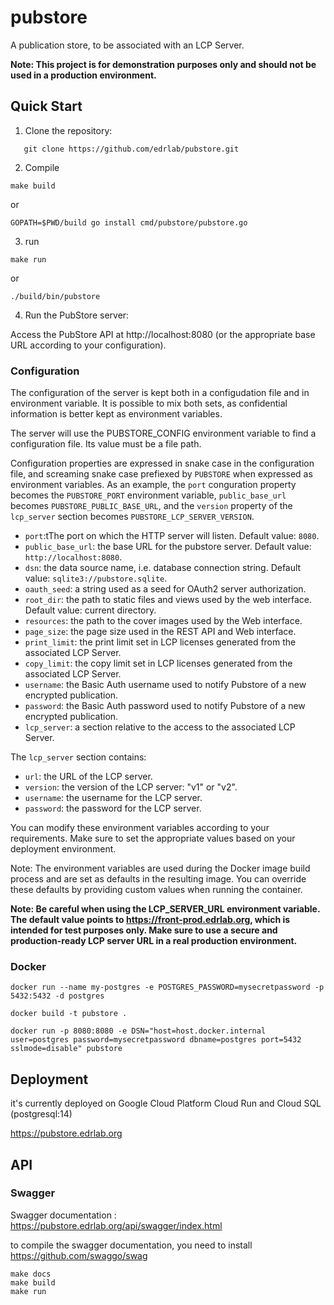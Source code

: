 # pubstore
A publication store, to be associated with an LCP Server.

**Note: This project is for demonstration purposes only and should not be used in a production environment.**

## Quick Start

1. Clone the repository:

```shell
   git clone https://github.com/edrlab/pubstore.git
```

2. Compile
```shell
make build
```

or 

```shell
GOPATH=$PWD/build go install cmd/pubstore/pubstore.go
```

3. run

```shell
make run
```

or 

```shell
./build/bin/pubstore
```

4. Run the PubStore server:

Access the PubStore API at http://localhost:8080 (or the appropriate base URL according to your configuration).


### Configuration

The configuration of the server is kept both in a configudation file and in environment variable. 
It is possible to mix both sets, as confidential information is better kept as environment variables. 

The server will use the PUBSTORE_CONFIG environment variable to find a configuration file. Its value must be a file path. 

Configuration properties are expressed in snake case in the configuration file, and screaming snake case prefiexed by `PUBSTORE` when expressed as environment variables. 
As an example, the `port` conguration property becomes the `PUBSTORE_PORT` environment variable, `public_base_url` becomes `PUBSTORE_PUBLIC_BASE_URL`, 
and the `version` property of the `lcp_server` section becomes `PUBSTORE_LCP_SERVER_VERSION`.

- `port`:tThe port on which the HTTP server will listen. Default value: `8080`.
- `public_base_url`: the base URL for the pubstore server. Default value: `http://localhost:8080`.
- `dsn`: the data source name, i.e. database connection string. Default value: `sqlite3://pubstore.sqlite`.
- `oauth_seed`: a string used as a seed for OAuth2 server authorization. 
- `root_dir`: the path to static files and views used by the web interface. Default value: current directory.
- `resources`: the path to the cover images used by the Web interface.
- `page_size`: the page size used  in the REST API and Web interface.
- `print_limit`: the print limit set in LCP licenses generated from the associated LCP Server. 
- `copy_limit`: the copy limit set in LCP licenses generated from the associated LCP Server. 
- `username`: the Basic Auth username used to notify Pubstore of a new encrypted publication.
- `password`: the Basic Auth password used to notify Pubstore of a new encrypted publication.
- `lcp_server`: a section relative to the access to the associated LCP Server. 

The `lcp_server` section contains:
- `url`: the URL of the LCP server.
- `version`: the version of the LCP server: "v1" or "v2".
- `username`: the username for the LCP server.
- `password`: the password for the LCP server.


You can modify these environment variables according to your requirements. Make sure to set the appropriate values based on your deployment environment.

Note: The environment variables are used during the Docker image build process and are set as defaults in the resulting image. You can override these defaults by providing custom values when running the container.

**Note: Be careful when using the LCP_SERVER_URL environment variable. The default value points to https://front-prod.edrlab.org, which is intended for test purposes only. Make sure to use a secure and production-ready LCP server URL in a real production environment.**

### Docker 

```
docker run --name my-postgres -e POSTGRES_PASSWORD=mysecretpassword -p 5432:5432 -d postgres

docker build -t pubstore .

docker run -p 8080:8080 -e DSN="host=host.docker.internal user=postgres password=mysecretpassword dbname=postgres port=5432 sslmode=disable" pubstore
```

## Deployment

it's currently deployed on Google Cloud Platform Cloud Run and Cloud SQL (postgresql:14)

https://pubstore.edrlab.org

## API

### Swagger

Swagger documentation : https://pubstore.edrlab.org/api/swagger/index.html

to compile the swagger documentation, you need to install https://github.com/swaggo/swag


```shell
make docs
make build
make run
```
